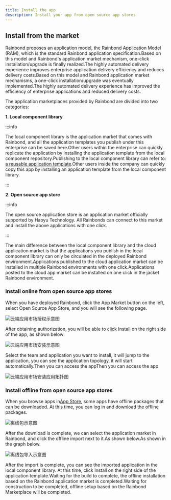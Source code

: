 ```yaml
---
title: Install the app
description: Install your app from open source app stores
---
```


## Install from the market

Rainbond proposes an application model, the Rainbond Application Model (RAM), which is the standard Rainbond application specification.Based on this model and Rainbond's application market mechanism, one-click installation/upgrade is finally realized.The highly automated delivery experience improves enterprise application delivery efficiency and reduces delivery costs.Based on this model and Rainbond application market mechanisms, a one-click installation/upgrade was eventually implemented.The highly automated delivery experience has improved the efficiency of enterprise applications and reduced delivery costs.

The application marketplaces provided by Rainbond are divided into two categories:

**1. Local component library**

:::info

The local component library is the application market that comes with Rainbond, and all the application templates you publish under this enterprise can be saved here.Other users within the enterprise can quickly replicate the application by installing the application template from the local component repository.Publishing to the local component library can refer to: [a reusable application template](/use-manual/get-start/release-to-market.md).Other users inside the company can quickly copy this app by installing an application template from the local component library.

:::

**2. Open source app store**

:::info

The open source application store is an application market officially supported by Haoyu Technology. All Rainbonds can connect to this market and install the above applications with one click.

:::

The main difference between the local component library and the cloud application market is that the applications you publish in the local component library can only be circulated in the deployed Rainbond environment.Applications published to the cloud application market can be installed in multiple Rainbond environments with one click.Applications posted to the cloud app market can be installed on one click in the jacket Rainbond environment.

### Install online from open source app stores

When you have deployed Rainbond, click the App Market button on the left, select Open Source App Store, and you will see the following page.

<img src="https://static.goodrain.com/docs/5.6/use-manual/component-create/appstore.jpg" title="云端应用市场授权示意图"/>

After obtaining authorization, you will be able to click Install on the right side of the app, as shown below:

<img src="https://static.goodrain.com/docs/5.6/use-manual/component-create/install-app.png" title="云端应用市场安装示意图"/>

Select the team and application you want to install, it will jump to the application, you can see the application topology, it will start automatically.Then you can access the appThen you can access the app

<img src="https://static.goodrain.com/docs/5.6/use-manual/component-create/install-app-topological.png" title="云端应用市场安装应用拓扑图"/>

### Install offline from open source app stores

When you browse apps in[App Store](https://hub.grapps.cn/marketplace), some apps have offline packages that can be downloaded. At this time, you can log in and download the offline packages.

<img src="https://static.goodrain.com/docs/5.6/use-manual/component-create/offline-package-app.jpg" title="离线包示意图"/>

After the download is complete, we can select the application market in Rainbond, and click the offline import next to it.As shown below.As shown in the graph below.

<img src="https://static.goodrain.com/docs/5.6/use-manual/component-create/import-app.jpg" title="离线包导入示意图"/>

After the import is complete, you can see the imported application in the local component library. At this time, click Install on the right side of the application template.Waiting for the build to complete, the offline installation based on the Rainbond application market is completed.Waiting for construction to be completed, offline setup based on the Rainbond Marketplace will be completed.
